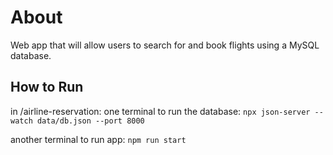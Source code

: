 # About
Web app that will allow users to search for and book flights using a MySQL database.

## How to Run
in /airline-reservation:
one terminal to run the database:
```npx json-server --watch data/db.json --port 8000```

another terminal to run app:
```npm run start```
